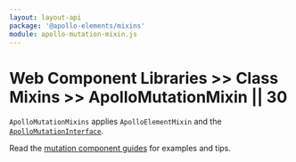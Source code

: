 ```yaml
---
layout: layout-api
package: '@apollo-elements/mixins'
module: apollo-mutation-mixin.js
---
```

<!-- ----------------------------------------------------------------------------------------
     Welcome! This file includes automatically generated API documentation.
     To edit the docs that appear within, find the original source file under `packages/*`,
     corresponding to the package name and module in this YAML front-matter block.
     Thank you for your interest in Apollo Elements 😁
------------------------------------------------------------------------------------------ -->

# Web Component Libraries >> Class Mixins >> ApolloMutationMixin || 30

`ApolloMutationMixins` applies `ApolloElementMixin` and the [`ApolloMutationInterface`](/api/core/interfaces/mutation/).

Read the [mutation component guides](/guides/usage/mutations/) for examples and tips.
